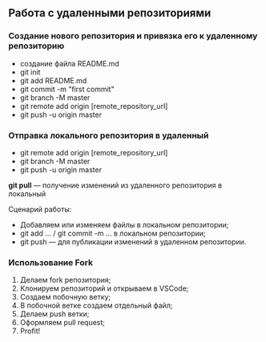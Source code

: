 ## Работа с удаленными репозиториями

### Создание нового репозитория и привязка его к удаленному репозиторию

* создание файла README.md
* git init
* git add README.md
* git commit -m "first commit"
* git branch -M master
* git remote add origin [remote_repository_url]
* git push -u origin master


### Отправка локального репозитория в удаленный
* git remote add origin [remote_repository_url]
* git branch -M master
* git push -u origin master


**git pull** — получение изменений из удаленного репозитория в локальный

Сценарий работы:

* Добавляем или изменяем файлы в локальном репозитории;
* git add ... / git commit -m ... в локальном репозитории;
* git push — для публикации изменений в удаленном репозитории.

### Использование Fork
1. Делаем fork репозитория;
2. Клонируем репозиторий и открываем в VSCode;
3. Создаем побочную ветку;
4. В побочной ветке создаем отдельный файл;
5. Делаем push ветки;
6. Оформляем pull request;
7. Profit!
